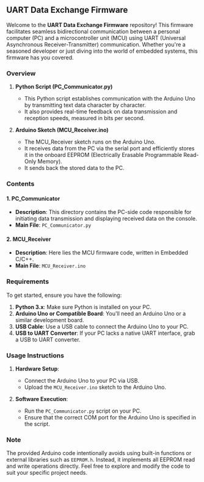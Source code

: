 ## UART Data Exchange Firmware

Welcome to the **UART Data Exchange Firmware** repository! This firmware facilitates seamless bidirectional communication between a personal computer (PC) and a microcontroller unit (MCU) using UART (Universal Asynchronous Receiver-Transmitter) communication. Whether you're a seasoned developer or just diving into the world of embedded systems, this firmware has you covered.

### Overview

1. **Python Script (PC_Communicator.py)**
   - This Python script establishes communication with the Arduino Uno by transmitting text data character by character.
   - It also provides real-time feedback on data transmission and reception speeds, measured in bits per second.

2. **Arduino Sketch (MCU_Receiver.ino)**
   - The MCU_Receiver sketch runs on the Arduino Uno.
   - It receives data from the PC via the serial port and efficiently stores it in the onboard EEPROM (Electrically Erasable Programmable Read-Only Memory).
   - It sends back the stored data to the PC.

### Contents

#### 1. PC_Communicator
- **Description**: This directory contains the PC-side code responsible for initiating data transmission and displaying received data on the console.
- **Main File**: `PC_Communicator.py`

#### 2. MCU_Receiver
- **Description**: Here lies the MCU firmware code, written in Embedded C/C++.
- **Main File**: `MCU_Receiver.ino`

### Requirements

To get started, ensure you have the following:

1. **Python 3.x**: Make sure Python is installed on your PC.
2. **Arduino Uno or Compatible Board**: You'll need an Arduino Uno or a similar development board.
3. **USB Cable**: Use a USB cable to connect the Arduino Uno to your PC.
4. **USB to UART Converter**: If your PC lacks a native UART interface, grab a USB to UART converter.

### Usage Instructions

1. **Hardware Setup**:
   - Connect the Arduino Uno to your PC via USB.
   - Upload the `MCU_Receiver.ino` sketch to the Arduino Uno.

2. **Software Execution**:
   - Run the `PC_Communicator.py` script on your PC.
   - Ensure that the correct COM port for the Arduino Uno is specified in the script.

### Note

The provided Arduino code intentionally avoids using built-in functions or external libraries such as `EEPROM.h`. Instead, it implements all EEPROM read and write operations directly. Feel free to explore and modify the code to suit your specific project needs.
